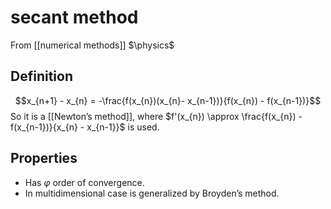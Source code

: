 # secant method
From [[numerical methods]]
$\physics$
## Definition
$$x_{n+1} - x_{n} = -\frac{f(x_{n})(x_{n}- x_{n-1})}{f(x_{n}) - f(x_{n-1})}$$
So it is a [[Newton’s method]], where $f'(x_{n}) \approx \frac{f(x_{n}) - f(x_{n-1})}{x_{n} - x_{n-1}}$ is used.

## Properties
- Has $\varphi$ order of convergence.
- In multidimensional case is generalized by Broyden’s method.